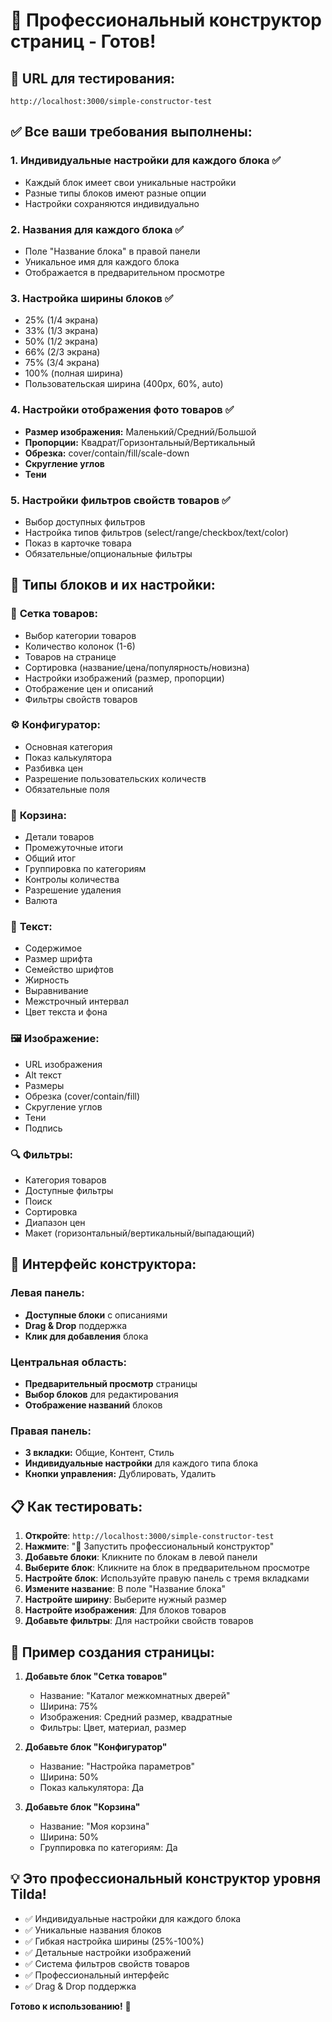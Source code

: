 # 🎨 Профессиональный конструктор страниц - Готов!

## 🚀 **URL для тестирования:**
`http://localhost:3000/simple-constructor-test`

## ✅ **Все ваши требования выполнены:**

### 1. **Индивидуальные настройки для каждого блока** ✅
- Каждый блок имеет свои уникальные настройки
- Разные типы блоков имеют разные опции
- Настройки сохраняются индивидуально

### 2. **Названия для каждого блока** ✅
- Поле "Название блока" в правой панели
- Уникальное имя для каждого блока
- Отображается в предварительном просмотре

### 3. **Настройка ширины блоков** ✅
- 25% (1/4 экрана)
- 33% (1/3 экрана) 
- 50% (1/2 экрана)
- 66% (2/3 экрана)
- 75% (3/4 экрана)
- 100% (полная ширина)
- Пользовательская ширина (400px, 60%, auto)

### 4. **Настройки отображения фото товаров** ✅
- **Размер изображения:** Маленький/Средний/Большой
- **Пропорции:** Квадрат/Горизонтальный/Вертикальный
- **Обрезка:** cover/contain/fill/scale-down
- **Скругление углов**
- **Тени**

### 5. **Настройки фильтров свойств товаров** ✅
- Выбор доступных фильтров
- Настройка типов фильтров (select/range/checkbox/text/color)
- Показ в карточке товара
- Обязательные/опциональные фильтры

## 🎯 **Типы блоков и их настройки:**

### 🏪 **Сетка товаров:**
- Выбор категории товаров
- Количество колонок (1-6)
- Товаров на странице
- Сортировка (название/цена/популярность/новизна)
- Настройки изображений (размер, пропорции)
- Отображение цен и описаний
- Фильтры свойств товаров

### ⚙️ **Конфигуратор:**
- Основная категория
- Показ калькулятора
- Разбивка цен
- Разрешение пользовательских количеств
- Обязательные поля

### 🛒 **Корзина:**
- Детали товаров
- Промежуточные итоги
- Общий итог
- Группировка по категориям
- Контролы количества
- Разрешение удаления
- Валюта

### 📝 **Текст:**
- Содержимое
- Размер шрифта
- Семейство шрифтов
- Жирность
- Выравнивание
- Межстрочный интервал
- Цвет текста и фона

### 🖼️ **Изображение:**
- URL изображения
- Alt текст
- Размеры
- Обрезка (cover/contain/fill)
- Скругление углов
- Тени
- Подпись

### 🔍 **Фильтры:**
- Категория товаров
- Доступные фильтры
- Поиск
- Сортировка
- Диапазон цен
- Макет (горизонтальный/вертикальный/выпадающий)

## 🎨 **Интерфейс конструктора:**

### Левая панель:
- **Доступные блоки** с описаниями
- **Drag & Drop** поддержка
- **Клик для добавления** блока

### Центральная область:
- **Предварительный просмотр** страницы
- **Выбор блоков** для редактирования
- **Отображение названий** блоков

### Правая панель:
- **3 вкладки:** Общие, Контент, Стиль
- **Индивидуальные настройки** для каждого типа блока
- **Кнопки управления:** Дублировать, Удалить

## 📋 **Как тестировать:**

1. **Откройте**: `http://localhost:3000/simple-constructor-test`
2. **Нажмите**: "🎨 Запустить профессиональный конструктор"
3. **Добавьте блоки**: Кликните по блокам в левой панели
4. **Выберите блок**: Кликните на блок в предварительном просмотре
5. **Настройте блок**: Используйте правую панель с тремя вкладками
6. **Измените название**: В поле "Название блока"
7. **Настройте ширину**: Выберите нужный размер
8. **Настройте изображения**: Для блоков товаров
9. **Добавьте фильтры**: Для настройки свойств товаров

## 🎯 **Пример создания страницы:**

1. **Добавьте блок "Сетка товаров"**
   - Название: "Каталог межкомнатных дверей"
   - Ширина: 75%
   - Изображения: Средний размер, квадратные
   - Фильтры: Цвет, материал, размер

2. **Добавьте блок "Конфигуратор"**
   - Название: "Настройка параметров"
   - Ширина: 50%
   - Показ калькулятора: Да

3. **Добавьте блок "Корзина"**
   - Название: "Моя корзина"
   - Ширина: 50%
   - Группировка по категориям: Да

## 💡 **Это профессиональный конструктор уровня Tilda!**

- ✅ Индивидуальные настройки для каждого блока
- ✅ Уникальные названия блоков
- ✅ Гибкая настройка ширины (25%-100%)
- ✅ Детальные настройки изображений
- ✅ Система фильтров свойств товаров
- ✅ Профессиональный интерфейс
- ✅ Drag & Drop поддержка

**Готово к использованию!** 🎉



